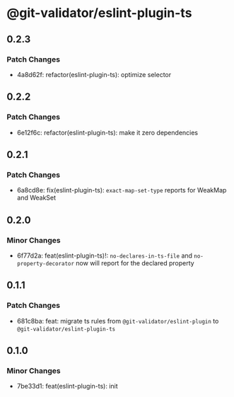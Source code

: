 # @git-validator/eslint-plugin-ts

## 0.2.3

### Patch Changes

- 4a8d62f: refactor(eslint-plugin-ts): optimize selector

## 0.2.2

### Patch Changes

- 6e12f6c: refactor(eslint-plugin-ts): make it zero dependencies

## 0.2.1

### Patch Changes

- 6a8cd8e: fix(eslint-plugin-ts): `exact-map-set-type` reports for WeakMap and WeakSet

## 0.2.0

### Minor Changes

- 6f77d2a: feat(eslint-plugin-ts)!: `no-declares-in-ts-file` and `no-property-decorator` now will report for the declared property

## 0.1.1

### Patch Changes

- 681c8ba: feat: migrate ts rules from `@git-validator/eslint-plugin` to `@git-validator/eslint-plugin-ts`

## 0.1.0

### Minor Changes

- 7be33d1: feat(eslint-plugin-ts): init
